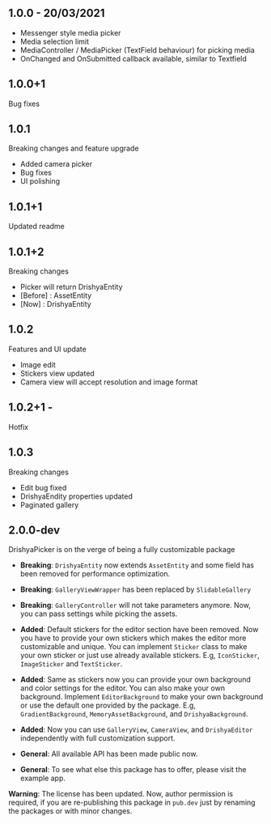 ## 1.0.0 - 20/03/2021

* Messenger style media picker 
* Media selection limit
* MediaController / MediaPicker (TextField behaviour) for picking media    
* OnChanged and OnSubmitted callback available, similar to Textfield

## 1.0.0+1
Bug fixes

## 1.0.1 
Breaking changes and feature upgrade

* Added camera picker
* Bug fixes
* UI polishing

## 1.0.1+1 
Updated readme

## 1.0.1+2
Breaking changes 

* Picker will return DrishyaEntity
* [Before] : AssetEntity
* [Now]    : DrishyaEntity

## 1.0.2
Features and UI update

* Image edit
* Stickers view updated
* Camera view will accept resolution and image format

## 1.0.2+1 - 
Hotfix

## 1.0.3
Breaking changes

* Edit bug fixed 
* DrishyaEndity properties updated
* Paginated gallery

## 2.0.0-dev 
DrishyaPicker is on the verge of being a fully customizable package 

- **Breaking**: `DrishyaEntity` now extends `AssetEntity` and some field has been removed for performance optimization.
- **Breaking**: `GalleryViewWrapper` has been replaced by `SlidableGallery`
- **Breaking**: `GalleryController` will not take parameters anymore. Now, you can pass settings while picking the assets.
- **Added**: Default stickers for the editor section have been removed. Now you have to provide your own stickers which makes the editor more customizable and unique. You can implement `Sticker` class to make your own sticker or just use already available stickers. E.g, `IconSticker`, `ImageSticker` and `TextSticker`. 
- **Added**: Same as stickers now you can provide your own background and color settings for the editor. You can also make your own background. Implement `EditorBackground` to make your own background or use the default one provided by the package. E.g, `GradientBackground`, `MemoryAssetBackground`, and 
`DrishyaBackground`.
- **Added**: Now you can use `GalleryView`, `CameraView`, and `DrishyaEditor` independently with full customization support.

- **General**: All available API has been made public now.
- **General**: To see what else this package has to offer, please visit the example app.

**Warning**: The license has been updated. Now, author permission is required, if you are re-publishing this package in `pub.dev` just by renaming the packages or with minor changes.  
